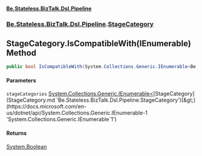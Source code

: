 #### [Be.Stateless.BizTalk.Dsl.Pipeline](README.md 'README')
### [Be.Stateless.BizTalk.Dsl.Pipeline](Be.Stateless.BizTalk.Dsl.Pipeline.md 'Be.Stateless.BizTalk.Dsl.Pipeline').[StageCategory](StageCategory.md 'Be.Stateless.BizTalk.Dsl.Pipeline.StageCategory')

## StageCategory.IsCompatibleWith(IEnumerable<StageCategory>) Method

```csharp
public bool IsCompatibleWith(System.Collections.Generic.IEnumerable<Be.Stateless.BizTalk.Dsl.Pipeline.StageCategory> stageCategories);
```
#### Parameters

<a name='Be.Stateless.BizTalk.Dsl.Pipeline.StageCategory.IsCompatibleWith(System.Collections.Generic.IEnumerable_Be.Stateless.BizTalk.Dsl.Pipeline.StageCategory_).stageCategories'></a>

`stageCategories` [System.Collections.Generic.IEnumerable&lt;](https://docs.microsoft.com/en-us/dotnet/api/System.Collections.Generic.IEnumerable-1 'System.Collections.Generic.IEnumerable`1')[StageCategory](StageCategory.md 'Be.Stateless.BizTalk.Dsl.Pipeline.StageCategory')[&gt;](https://docs.microsoft.com/en-us/dotnet/api/System.Collections.Generic.IEnumerable-1 'System.Collections.Generic.IEnumerable`1')

#### Returns
[System.Boolean](https://docs.microsoft.com/en-us/dotnet/api/System.Boolean 'System.Boolean')